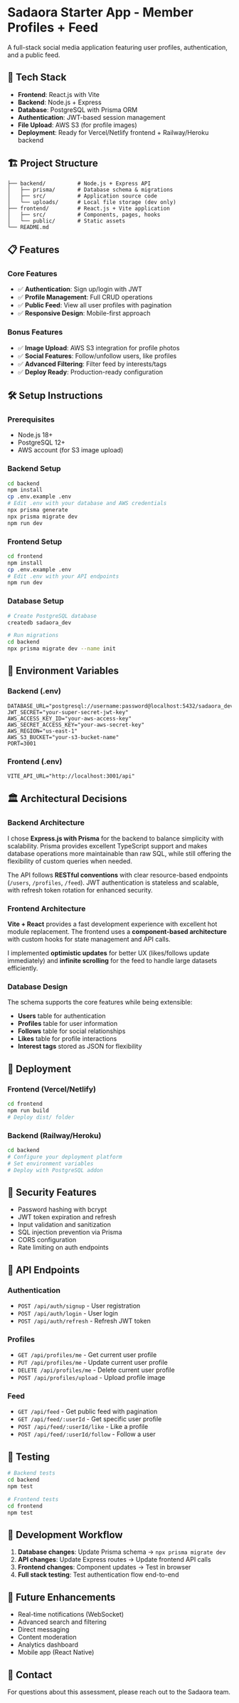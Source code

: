 # Sadaora Starter App - Member Profiles + Feed

A full-stack social media application featuring user profiles, authentication, and a public feed.

## 🚀 Tech Stack

- **Frontend**: React.js with Vite
- **Backend**: Node.js + Express
- **Database**: PostgreSQL with Prisma ORM
- **Authentication**: JWT-based session management
- **File Upload**: AWS S3 (for profile images)
- **Deployment**: Ready for Vercel/Netlify frontend + Railway/Heroku backend

## 🏗️ Project Structure

```
├── backend/          # Node.js + Express API
│   ├── prisma/       # Database schema & migrations
│   ├── src/          # Application source code
│   └── uploads/      # Local file storage (dev only)
├── frontend/         # React.js + Vite application
│   ├── src/          # Components, pages, hooks
│   └── public/       # Static assets
└── README.md
```

## 📋 Features

### Core Features
- ✅ **Authentication**: Sign up/login with JWT
- ✅ **Profile Management**: Full CRUD operations
- ✅ **Public Feed**: View all user profiles with pagination
- ✅ **Responsive Design**: Mobile-first approach

### Bonus Features
- ✅ **Image Upload**: AWS S3 integration for profile photos
- ✅ **Social Features**: Follow/unfollow users, like profiles
- ✅ **Advanced Filtering**: Filter feed by interests/tags
- ✅ **Deploy Ready**: Production-ready configuration

## 🛠️ Setup Instructions

### Prerequisites
- Node.js 18+
- PostgreSQL 12+
- AWS account (for S3 image upload)

### Backend Setup
```bash
cd backend
npm install
cp .env.example .env
# Edit .env with your database and AWS credentials
npx prisma generate
npx prisma migrate dev
npm run dev
```

### Frontend Setup
```bash
cd frontend
npm install
cp .env.example .env
# Edit .env with your API endpoints
npm run dev
```

### Database Setup
```bash
# Create PostgreSQL database
createdb sadaora_dev

# Run migrations
cd backend
npx prisma migrate dev --name init
```

## 🔧 Environment Variables

### Backend (.env)
```
DATABASE_URL="postgresql://username:password@localhost:5432/sadaora_dev"
JWT_SECRET="your-super-secret-jwt-key"
AWS_ACCESS_KEY_ID="your-aws-access-key"
AWS_SECRET_ACCESS_KEY="your-aws-secret-key"
AWS_REGION="us-east-1"
AWS_S3_BUCKET="your-s3-bucket-name"
PORT=3001
```

### Frontend (.env)
```
VITE_API_URL="http://localhost:3001/api"
```

## 🏛️ Architectural Decisions

### Backend Architecture
I chose **Express.js with Prisma** for the backend to balance simplicity with scalability. Prisma provides excellent TypeScript support and makes database operations more maintainable than raw SQL, while still offering the flexibility of custom queries when needed.

The API follows **RESTful conventions** with clear resource-based endpoints (`/users`, `/profiles`, `/feed`). JWT authentication is stateless and scalable, with refresh token rotation for enhanced security.

### Frontend Architecture
**Vite + React** provides a fast development experience with excellent hot module replacement. The frontend uses a **component-based architecture** with custom hooks for state management and API calls.

I implemented **optimistic updates** for better UX (likes/follows update immediately) and **infinite scrolling** for the feed to handle large datasets efficiently.

### Database Design
The schema supports the core features while being extensible:
- **Users** table for authentication
- **Profiles** table for user information
- **Follows** table for social relationships
- **Likes** table for profile interactions
- **Interest tags** stored as JSON for flexibility

## 🚀 Deployment

### Frontend (Vercel/Netlify)
```bash
cd frontend
npm run build
# Deploy dist/ folder
```

### Backend (Railway/Heroku)
```bash
cd backend
# Configure your deployment platform
# Set environment variables
# Deploy with PostgreSQL addon
```

## 🔐 Security Features

- Password hashing with bcrypt
- JWT token expiration and refresh
- Input validation and sanitization
- SQL injection prevention via Prisma
- CORS configuration
- Rate limiting on auth endpoints

## 📱 API Endpoints

### Authentication
- `POST /api/auth/signup` - User registration
- `POST /api/auth/login` - User login
- `POST /api/auth/refresh` - Refresh JWT token

### Profiles
- `GET /api/profiles/me` - Get current user profile
- `PUT /api/profiles/me` - Update current user profile
- `DELETE /api/profiles/me` - Delete current user profile
- `POST /api/profiles/upload` - Upload profile image

### Feed
- `GET /api/feed` - Get public feed with pagination
- `GET /api/feed/:userId` - Get specific user profile
- `POST /api/feed/:userId/like` - Like a profile
- `POST /api/feed/:userId/follow` - Follow a user

## 🧪 Testing

```bash
# Backend tests
cd backend
npm test

# Frontend tests
cd frontend
npm test
```

## 🔄 Development Workflow

1. **Database changes**: Update Prisma schema → `npx prisma migrate dev`
2. **API changes**: Update Express routes → Update frontend API calls
3. **Frontend changes**: Component updates → Test in browser
4. **Full stack testing**: Test authentication flow end-to-end

## 🎯 Future Enhancements

- Real-time notifications (WebSocket)
- Advanced search and filtering
- Direct messaging
- Content moderation
- Analytics dashboard
- Mobile app (React Native)

## 👥 Contact

For questions about this assessment, please reach out to the Sadaora team.